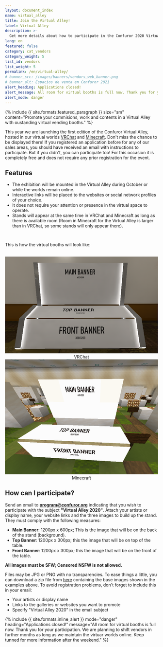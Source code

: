```yaml
---
layout: document_index
name: virtual_alley
title: Join the Virtual Alley!
label: Virtual Alley
description: >-
  Get more details about how to participate in the Confuror 2020 Virtual Alley
lang: en
featured: false
category: cat_vendors
category_weight: 5
list_id: vendors
list_weight: 5
permalink: /en/virtual-alley/
# banner_src: /images/banners/vendors_web_banner.png
# banner_alt: Espacios de venta en Confuror 2021
alert_heading: Applications closed!
alert_message: All room for virtual booths is full now. Thank you for your participation. We are planning to shift vendors in further months as long as we maintain the virtuar worlds online. Keep tunned for more information after the weekend.
alert_mode: danger
---
```


{%
  include {{ site.formats.featured_paragraph }}
  size="sm"
  content="Promote your commisions, work and contents in a Virtual Alley with oustanding virtual vending booths."
%}

This year we are launching the first edition of the Confuror Virtual Alley, hosted in our virtual worlds [VRChat](/en/activities/vrchat/) and [Minecraft](/en/activities/minecraft/). Don't miss the chance to be displayed there! If you registered an application before for any of our sales areas, you should have received an email with instructions to participate. But if you didn't, you can participate too! For this occasion it is completely free and does not require any prior registration for the event.

## Features

- The exhibition will be mounted in the Virtual Alley during October or while the worlds remain online.
- Interactive links will be placed to the websites or social network profiles of your choice.
- It does not require your attention or presence in the virtual space to operate.
- Stands will appear at the same time in VRChat and Minecraft as long as there is available room (Room in Minecraft for the Virtual Alley is larger than in VRChat, so some stands will only appear there).

<br>

This is how the virtual booths will look like:

<br>
<div class="container-overflow">
  <div class="row">
    <div class="col-md-6" style="text-align:center;">
      <img src="/images/pictures/sample_vrchat.png" class="img-fluid">
      <br>
      <span>VRChat</span>
    </div>
    <div class="col-md-6" style="text-align:center;">
      <img src="/images/pictures/sample_minecraft.png" class="img-fluid">
      <br>
      <span>Minecraft</span>
    </div>
  </div>
</div>

## How can I participate?

Send an email to **program@confuror.org** indicating that you wish to participate with the subject **"Virtual Alley 2020"**. Attach your artists or display name, your website links and the three images to build up the stand. They must comply with the following measures:

- **Main Banner**: 1200px x 600px; This is the image that will be on the back of the stand (background).
- **Top Banner**: 1200px x 300px; this the image that will be on top of the table.
- **Front Banner**: 1200px x 300px; this the image that will be on the front of the table.

**All images must be SFW; Censored NSFW is not allowed.**

Files may be JPG or PNG with no transparencies. To ease things a little, you can download a zip file from [here](/assets/files/stand_template_separate.zip) containing the base images shown in the examples above. To avoid registration problems, don't forget to include this in your email:

- Your artists or display name
- Links to the galleries or websites you want to promote
- Specify "Virtual Alley 2020" in the email subject

{%
  include {{ site.formats.inline_alert }}
  mode="danger"
  heading="Applications closed!"
  message="All room for virtual booths is full now. Thank you for your participation. We are planning to shift vendors in further months as long as we maintain the virtuar worlds online. Keep tunned for more information after the weekend."
%}